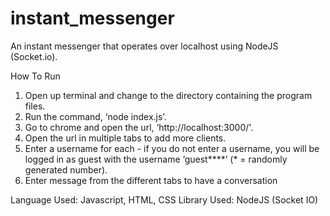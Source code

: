# instant_messenger
An instant messenger that operates over localhost using NodeJS (Socket.io).

How To Run
1. Open up terminal and change to the directory containing the program files.
2. Run the command, ‘node index.js’.
3. Go to chrome and open the url, ‘http://localhost:3000/'.
4. Open the url in multiple tabs to add more clients.
5. Enter a username for each - if you do not enter a username, you will be logged in as guest with the username ‘guest****’ (* = randomly generated number).
6. Enter message from the different tabs to have a conversation

Language Used: Javascript, HTML, CSS Library Used: NodeJS (Socket IO)
